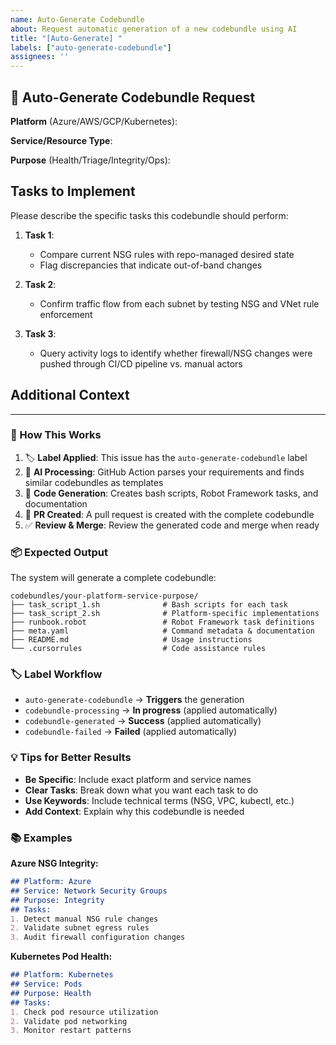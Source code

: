 ```yaml
---
name: Auto-Generate Codebundle
about: Request automatic generation of a new codebundle using AI
title: "[Auto-Generate] "
labels: ["auto-generate-codebundle"]
assignees: ''
---
```


## 🤖 Auto-Generate Codebundle Request

**Platform** (Azure/AWS/GCP/Kubernetes):
<!-- e.g., Azure -->

**Service/Resource Type**:
<!-- e.g., Network Security Groups, Firewalls, Storage Accounts -->

**Purpose** (Health/Triage/Integrity/Ops):
<!-- e.g., Integrity checking, Health monitoring -->

## Tasks to Implement

Please describe the specific tasks this codebundle should perform:

1. **Task 1**: <!-- e.g., Detect Manual NSG Changes -->
   - Compare current NSG rules with repo-managed desired state
   - Flag discrepancies that indicate out-of-band changes

2. **Task 2**: <!-- e.g., Subnet Egress Validation -->
   - Confirm traffic flow from each subnet by testing NSG and VNet rule enforcement

3. **Task 3**: <!-- e.g., Log Activity Audit for NSG/Firewall Changes -->
   - Query activity logs to identify whether firewall/NSG changes were pushed through CI/CD pipeline vs. manual actors

## Additional Context

<!-- Any additional information that would help generate the codebundle -->

---

### 🚀 How This Works

1. 🏷️ **Label Applied**: This issue has the `auto-generate-codebundle` label
2. 🤖 **AI Processing**: GitHub Action parses your requirements and finds similar codebundles as templates
3. 📝 **Code Generation**: Creates bash scripts, Robot Framework tasks, and documentation
4. 🔄 **PR Created**: A pull request is created with the complete codebundle
5. ✅ **Review & Merge**: Review the generated code and merge when ready

### 📦 Expected Output

The system will generate a complete codebundle:

```
codebundles/your-platform-service-purpose/
├── task_script_1.sh              # Bash scripts for each task
├── task_script_2.sh              # Platform-specific implementations
├── runbook.robot                 # Robot Framework task definitions
├── meta.yaml                     # Command metadata & documentation
├── README.md                     # Usage instructions
└── .cursorrules                  # Code assistance rules
```

### 🏷️ Label Workflow

- `auto-generate-codebundle` → **Triggers** the generation
- `codebundle-processing` → **In progress** (applied automatically)
- `codebundle-generated` → **Success** (applied automatically)
- `codebundle-failed` → **Failed** (applied automatically)

### 💡 Tips for Better Results

- **Be Specific**: Include exact platform and service names
- **Clear Tasks**: Break down what you want each task to do
- **Use Keywords**: Include technical terms (NSG, VPC, kubectl, etc.)
- **Add Context**: Explain why this codebundle is needed

### 📚 Examples

**Azure NSG Integrity:**
```markdown
## Platform: Azure
## Service: Network Security Groups  
## Purpose: Integrity
## Tasks:
1. Detect manual NSG rule changes
2. Validate subnet egress rules
3. Audit firewall configuration changes
```

**Kubernetes Pod Health:**
```markdown
## Platform: Kubernetes
## Service: Pods
## Purpose: Health  
## Tasks:
1. Check pod resource utilization
2. Validate pod networking
3. Monitor restart patterns
```

